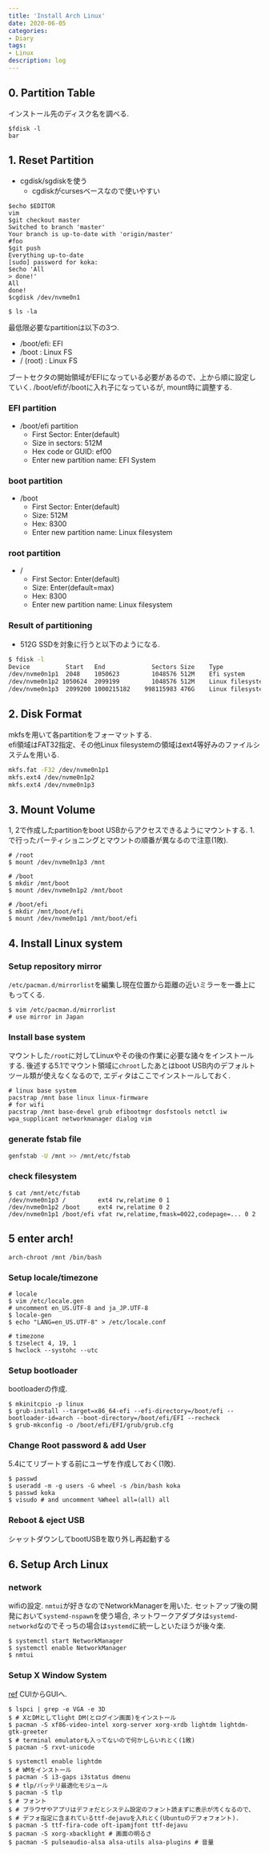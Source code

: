 ```yaml
---
title: 'Install Arch Linux'
date: 2020-06-05
categories:
- Diary
tags:
- Linux
description: log
---
```


## 0. Partition Table
インストール先のディスク名を調べる.

```shell-session[data-file="terminal"]
$fdisk -l
bar
```

## 1. Reset Partition
- cgdisk/sgdiskを使う
    - cgdiskがcursesベースなので使いやすい

```shell-session
$echo $EDITOR
vim
$git checkout master
Switched to branch 'master'
Your branch is up-to-date with 'origin/master'
#foo
$git push
Everything up-to-date
[sudo] password for koka:
$echo 'All
> done!'
All
done!
$cgdisk /dev/nvme0n1
```

```shell-session
$ ls -la
```

最低限必要なpartitionは以下の3つ. 

- /boot/efi: EFI
- /boot    : Linux FS
- / (root) : Linux FS

ブートセクタの開始領域がEFIになっている必要があるので、上から順に設定していく.
/boot/efiが/bootに入れ子になっているが, mount時に調整する.

### EFI partition

- /boot/efi partition
    - First Sector: Enter(default)
    - Size in sectors: 512M
    - Hex code or GUID: ef00
    - Enter new partition name: EFI System

### boot partition

- /boot
    - First Sector: Enter(default)
    - Size: 512M
    - Hex: 8300
    - Enter new partition name: Linux filesystem

### root partition

- /
    - First Sector: Enter(default)
    - Size: Enter(default=max)
    - Hex: 8300
    - Enter new partition name: Linux filesystem


### Result of partitioning
- 512G SSDを対象に行うと以下のようになる.

```sh
$ fdisk -l
Device          Start   End             Sectors Size    Type
/dev/nvme0n1p1  2048    1050623         1048576 512M    Efi system
/dev/nvme0n1p2 1050624  2099199         1048576 512M    Linux filesystem
/dev/nvme0n1p3  2099200 1000215182    998115983 476G    Linux filesystem
```

## 2. Disk Format
mkfsを用いて各partitionをフォーマットする.  
efi領域はFAT32指定、その他Linux filesystemの領域はext4等好みのファイルシステムを用いる.

```sh
mkfs.fat -F32 /dev/nvme0n1p1
mkfs.ext4 /dev/nvme0n1p2
mkfs.ext4 /dev/nvme0n1p3
```

## 3. Mount Volume
1, 2で作成したpartitionをboot USBからアクセスできるようにマウントする.
1.で行ったパーティショニングとマウントの順番が異なるので注意(1敗).

```shell-session
# /root
$ mount /dev/nvme0n1p3 /mnt

# /boot
$ mkdir /mnt/boot
$ mount /dev/nvme0n1p2 /mnt/boot

# /boot/efi
$ mkdir /mnt/boot/efi
$ mount /dev/nvme0n1p1 /mnt/boot/efi
```

## 4. Install Linux system

### Setup repository mirror
`/etc/pacman.d/mirrorlist`を編集し現在位置から距離の近いミラーを一番上にもってくる.

```shell-session
$ vim /etc/pacman.d/mirrorlist
# use mirror in Japan
```


### Install base system
マウントした`/root`に対してLinuxやその後の作業に必要な諸々をインストールする.
後述する5.1でマウント領域に`chroot`したあとはboot USB内のデフォルトツール類が使えなくなるので, エディタはここでインストールしておく.


```shell-session
# linux base system
pacstrap /mnt base linux linux-firmware
# for wifi
pacstrap /mnt base-devel grub efibootmgr dosfstools netctl iw wpa_supplicant networkmanager dialog vim
```

### generate fstab file

```sh
genfstab -U /mnt >> /mnt/etc/fstab
```

### check filesystem

```shell-session
$ cat /mnt/etc/fstab
/dev/nvme0n1p3 /         ext4 rw,relatime 0 1
/dev/nvme0n1p2 /boot     ext4 rw,relatime 0 2
/dev/nvme0n1p1 /boot/efi vfat rw,relatime,fmask=0022,codepage=... 0 2
```


## 5 enter arch!

```shell-session
arch-chroot /mnt /bin/bash
```

### Setup locale/timezone

```shell-session
# locale
$ vim /etc/locale.gen
# uncomment en_US.UTF-8 and ja_JP.UTF-8
$ locale-gen
$ echo "LANG=en_US.UTF-8" > /etc/locale.conf

# timezone
$ tzselect 4, 19, 1
$ hwclock --systohc --utc
```

### Setup bootloader
bootloaderの作成.

```shell-session
$ mkinitcpio -p linux
$ grub-install --target=x86_64-efi --efi-directory=/boot/efi --bootloader-id=arch --boot-directory=/boot/efi/EFI --recheck
$ grub-mkconfig -o /boot/efi/EFI/grub/grub.cfg
```

### Change Root password & add User
5.4にてリブートする前にユーザを作成しておく(1敗).

```shell-session
$ passwd
$ useradd -m -g users -G wheel -s /bin/bash koka
$ passwd koka
$ visudo # and uncomment %Wheel all=(all) all
```
### Reboot & eject USB
シャットダウンしてbootUSBを取り外し再起動する

## 6. Setup Arch Linux

### network
wifiの設定.
`nmtui`が好きなのでNetworkManagerを用いた.
セットアップ後の開発において`systemd-nspawn`を使う場合, ネットワークアダプタは`systemd-networkd`なのでそっちの場合は`systemd`に統一しといたほうが後々楽.

```shell-session
$ systemctl start NetworkManager
$ systemctl enable NetworkManager
$ nmtui
```

### Setup X Window System
[ref](https://wiki.archlinux.jp/index.php/Xorg)
CUIからGUIへ.

```shell-session
$ lspci | grep -e VGA -e 3D
$ # XとDMとしてlight DM(とログイン画面)をインストール
$ pacman -S xf86-video-intel xorg-server xorg-xrdb lightdm lightdm-gtk-greeter
$ # terminal emulatorも入ってないので何かしらいれとく(1敗)
$ pacman -S rxvt-unicode

$ systemctl enable lightdm
$ # WMをインストール
$ pacman -S i3-gaps i3status dmenu
$ # tlp/バッテリ最適化モジュール
$ pacman -S tlp
$ # フォント
$ # ブラウザやアプリはデフォだとシステム設定のフォント読まずに表示が汚くなるので、
$ # デフォ指定に含まれているttf-dejavuを入れとく(Ubuntuのデフォフォント).
$ pacman -S ttf-fira-code oft-ipamjfont ttf-dejavu
$ pacman -S xorg-xbacklight # 画面の明るさ
$ pacman -S pulseaudio-alsa alsa-utils alsa-plugins # 音量
```
